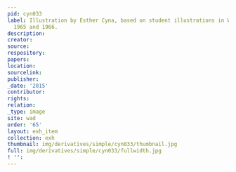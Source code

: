 ```yaml
---
pid: cyn033
label: Illustration by Esther Cyna, based on student illustrations in Wadleigh Way,
  1965 and 1966.
description:
creator:
source:
respository:
papers:
location:
sourcelink:
publisher:
_date: '2015'
contributor:
rights:
relation:
_type: image
site: wad
order: '65'
layout: exh_item
collection: exh
thumbnail: img/derivatives/simple/cyn033/thumbnail.jpg
full: img/derivatives/simple/cyn033/fullwidth.jpg
! '':
---
```

